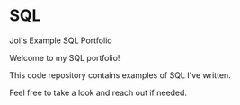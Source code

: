 # SQL
Joi's Example SQL Portfolio

Welcome to my SQL portfolio! 

This code repository contains examples of SQL I've written. 

Feel free to take a look and reach out if needed.

